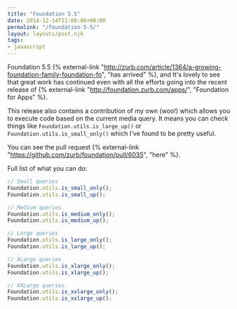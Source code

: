 ```yaml
---
title: "Foundation 5.5"
date: 2014-12-14T11:00:00+00:00
permalink: "/foundation-5-5/"
layout: layouts/post.njk
tags:
- javascript
---
```


Foundation 5.5 {% external-link "http://zurb.com/article/1364/a-growing-foundation-family-foundation-fo", "has arrived" %}, and It's lovely to see that great work has continued even with all the efforts going into the recent release of {% external-link "http://foundation.zurb.com/apps/", "Foundation for Apps" %}.

This release also contains a contribution of my own (woo!) which allows you to execute code based on the current media query. It means you can check things like <code>Foundation.utils.is_large_up()</code> or <code>Foundation.utils.is_small_only()</code> which I've found to be pretty useful.

You can see the pull request {% external-link "https://github.com/zurb/foundation/pull/6035", "here" %}.

Full list of what you can do:

``` js
// Small queries
Foundation.utils.is_small_only();
Foundation.utils.is_small_up();

// Medium queries
Foundation.utils.is_medium_only();
Foundation.utils.is_medium_up();

// Large queries
Foundation.utils.is_large_only();
Foundation.utils.is_large_up();

// XLarge queries
Foundation.utils.is_xlarge_only();
Foundation.utils.is_xlarge_up();

// XXLarge queries
Foundation.utils.is_xxlarge_only();
Foundation.utils.is_xxlarge_up();
```

